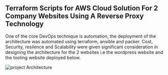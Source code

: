 ## Terraform Scripts for AWS Cloud Solution For 2 Company Websites Using A Reverse Proxy Technology
One of the core DevOps technique is automation, the deployment of the architecture was automated using terraform, ansible and packer. 
Cost, Security, resilence and Scalability were given significant consideration in designing the architecture for the 2 websites i.e the wordpress website and the tooling website deployed below.

![project Architecture](https://github.com/NyerhovwoOnitcha/terraform-aws-19/assets/101157174/5ce37d1f-b879-4403-96e4-7b8bd112f593)
